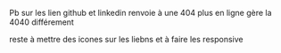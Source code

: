 Pb sur les lien github et linkedin renvoie à une 404 plus en ligne  gère la 4040 différement

reste à mettre des icones sur les liebns et à faire les responsive
